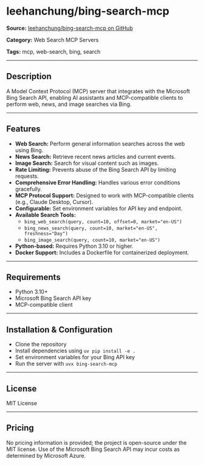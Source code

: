 # leehanchung/bing-search-mcp

**Source:** [leehanchung/bing-search-mcp on GitHub](https://github.com/leehanchung/bing-search-mcp)

**Category:** Web Search MCP Servers

**Tags:** mcp, web-search, bing, search

---

## Description
A Model Context Protocol (MCP) server that integrates with the Microsoft Bing Search API, enabling AI assistants and MCP-compatible clients to perform web, news, and image searches via Bing.

---

## Features
- **Web Search:** Perform general information searches across the web using Bing.
- **News Search:** Retrieve recent news articles and current events.
- **Image Search:** Search for visual content such as images.
- **Rate Limiting:** Prevents abuse of the Bing Search API by limiting requests.
- **Comprehensive Error Handling:** Handles various error conditions gracefully.
- **MCP Protocol Support:** Designed to work with MCP-compatible clients (e.g., Claude Desktop, Cursor).
- **Configurable:** Set environment variables for API key and endpoint.
- **Available Search Tools:**
  - `bing_web_search(query, count=10, offset=0, market="en-US")`
  - `bing_news_search(query, count=10, market="en-US", freshness="Day")`
  - `bing_image_search(query, count=10, market="en-US")`
- **Python-based:** Requires Python 3.10 or higher.
- **Docker Support:** Includes a Dockerfile for containerized deployment.

---

## Requirements
- Python 3.10+
- Microsoft Bing Search API key
- MCP-compatible client

---

## Installation & Configuration
- Clone the repository
- Install dependencies using `uv pip install -e .`
- Set environment variables for your Bing API key
- Run the server with `uvx bing-search-mcp`

---

## License
MIT License

---

## Pricing
No pricing information is provided; the project is open-source under the MIT license. Use of the Microsoft Bing Search API may incur costs as determined by Microsoft Azure.